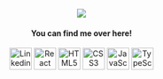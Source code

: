 <p align="center">
 <img src="https://capsule-render.vercel.app/api?type=waving&color=auto&height=200&section=header&text=Hi%20there%20I'm%20Santiago!&fontSize=70" />
</p>
<h4 align="center">  
You can find me over here!
</h4>

<p align="center">
  <img src="https://cdn-icons-png.flaticon.com/512/174/174857.png" alt="Linkedin" height="40"/>
  <img src="https://cdn.worldvectorlogo.com/logos/react-native-firebase-1.svg" alt="React Native" height="40"/>
  <img src="https://cdn.worldvectorlogo.com/logos/html5-2.svg" alt="HTML5" height="40"/>
  <img src="https://cdn.worldvectorlogo.com/logos/css-5.svg" alt="CSS3" height="40"/>
  <img src="https://cdn.worldvectorlogo.com/logos/javascript-1.svg" alt="JavaScript" height="40"/>
  <img src="https://cdn.worldvectorlogo.com/logos/typescript.svg" alt="TypeScript" height="40"/>
</p>
